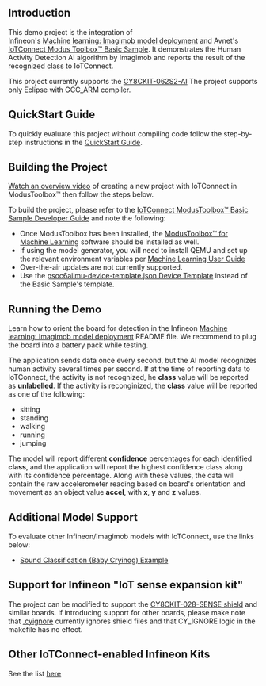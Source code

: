 ## Introduction

This demo project is the integration of  
Infineon's [Machine learning: Imagimob model deployment](https://github.com/Infineon/mtb-example-ml-imagimob-deploy/tree/release-v1.1.0) and Avnet's [IoTConnect Modus Toolbox&trade; Basic Sample](https://github.com/avnet-iotconnect/avnet-iotc-mtb-basic-example/tree/release-v6.0.0). It demonstrates the Human Activity Detection AI algorithm by Imagimob and reports the result of the recognized class to IoTConnect.

This project currently supports the [CY8CKIT-062S2-AI](https://www.infineon.com/cms/en/product/evaluation-boards/cy8ckit-062s2-ai/)
The project supports only Eclipse with GCC_ARM compiler.

## QuickStart Guide

To quickly evaluate this project without compiling code follow the step-by-step instructions in the [QuickStart Guide](QUICKSTART.md).

## Building the Project

[Watch an overview video](https://saleshosted.z13.web.core.windows.net/media/ifx/videos/IFX%20Modus%20with%20IoTConnect.mp4) of creating a new project with IoTConnect in ModusToolbox&trade; then follow the steps below.

To build the project, please refer to the
[IoTConnect ModusToolbox&trade; Basic Sample Developer Guide](https://github.com/avnet-iotconnect/avnet-iotc-mtb-basic-example/tree/release-v6.0.0/DEVELOPER_GUIDE.md)
and note the following:
- Once ModusToolbox has been installed, the
    [ModusToolbox&trade; for Machine Learning](https://softwaretools.infineon.com/tools/com.ifx.tb.tool.modustoolboxpackmachinelearning)
    software should be installed as well.
- If using the model generator, you will need to install QEMU and set up the relevant environment variables
    per [Machine Learning User Guide](https://www.infineon.com/dgdl/Infineon-Infineon-ModusToolbox_Machine_Learning_User_Guide-UserManual-v02_00-EN-UserManual-v09_00-EN.pdf?fileId=8ac78c8c83cd308101840de7e95a09df)
- Over-the-air updates are not currently supported.
- Use the [psoc6aiimu-device-template.json Device Template](files/psoc6aiimu-device-template.json) instead of the Basic Sample's template.

## Running the Demo

Learn how to orient the board for detection in the
Infineon [Machine learning: Imagimob model deployment](https://github.com/Infineon/mtb-example-ml-imagimob-deploy/tree/release-v1.1.0) 
README file. We recommend to plug the board into a battery pack while testing.

The application sends data once every second, but the AI model recognizes human activity several times per second. If at the time of reporting data to IoTConnect, the activity is not recognized, he **class** value will be reported as **unlabelled**.
If the activity is reconginized, the **class** value will be reported as one of the following:
* sitting
* standing
* walking
* running
* jumping

The model will report different **confidence** percentages for each identified **class**, and the application will report the highest confidence class along with its confidence percentage.
Along with these values, the data will contain the raw accelerometer reading based on board's orientation and movement as an object value **accel**, with **x**, **y** and **z** values.

## Additional Model Support

To evaluate other Infineon/Imagimob models with IoTConnect, use the links below:
* [Sound Classification (Baby Cryinog) Example](https://github.com/avnet-iotconnect/avnet-iotc-mtb-ai-baby-monitor/)

## Support for Infineon "IoT sense expansion kit"

The project can be modified to support the [CY8CKIT-028-SENSE shield](https://www.infineon.com/cms/en/product/evaluation-boards/cy8ckit-028-sense/) and similar boards.
If introducing support for other boards, please make note that [.cyignore](.cyignore) currently ignores shield files and that CY_IGNORE logic in the makefile has no effect.

## Other IoTConnect-enabled Infineon Kits
See the list [here](https://avnet-iotconnect.github.io/#infineon-technologies)
